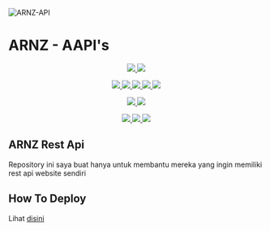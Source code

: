 
![ARNZ-API](https://telegra.ph/file/c793578cfabf67d292dd0.png)
# ARNZ - AAPI's
<p align="center">
<a href="https://github.com/LoliKillers/Arnz-Api/network/members" alt="GitHub stars"> <img src="https://img.shields.io/github/stars/LoliKillers/Arnz-Api?style=flat&logo=github&color=yellow" /> </a>
<a href="https://github.com/LoliKillers/Arnz-Api/network/members" alt="GitHub forks"> <img src="https://img.shields.io/github/forks/LoliKillers/Arnz-Api" /> </a>
</p>
<p align="center">
<a href="https://github.com/LoliKillers/Arnz-Api" alt="GitHub commit activity"> <img src="https://img.shields.io/github/commit-activity/m/LoliKillers/Arnz-Api" /> </a>
<a href="https://github.com/LoliKillers/Arnz-Api/graphs/contributors" alt="GitHub contributors"> <img src="https://img.shields.io/github/contributors/LoliKillers/Arnz-Api?style=flat&logo=github" /> </a>
<a href="https://github.com/LoliKillers/Arnz-Api" alt="GitHub closed pull requests"> <img src="https://img.shields.io/github/issues-pr-closed-raw/LoliKillers/Arnz-Api?color=success" /> </a>
<a href="https://github.com/LoliKillers/Arnz-Api" alt="GitHub issues"> <img src="https://img.shields.io/github/issues-raw/LoliKillers/Arnz-Api?style=flat&logo=github&color=red" /> </a>
<a href="https://github.com/LoliKillers/Arnz-Api" alt="GitHub closed issues"> <img src="https://img.shields.io/github/issues-closed-raw/LoliKillers/Arnz-Api?style=flat&logo=github&color=success" /> </a>
</p>
<p align="center">
<a href="https://github.com/LoliKillers/Arnz-Api" alt="GitHub repo size"> <img src="https://img.shields.io/github/repo-size/LoliKillers/Arnz-Api" /> </a>
<a href="https://github.com/LoliKillers/Arnz-Api/blob/master/LICENSE" alt="GPLv3 license"> <img src="https://img.shields.io/github/license/LoliKillers/Arnz-Api?style=flat&logo=github&color=success" /> </a>
</p>
<p align="center">
<a href="" alt="LoliKillers"> <img src="https://img.shields.io/badge/built%20by-LoliKillers-blue" /> </a>
<a href="https://github.com/LoliKillers/Arnz-Api/graphs/commit-activity" alt="Maintenance"> <img src="https://img.shields.io/badge/maintained%3F-yes-blue.svg" /> </a>
<a href="https://makeapullrequest.com" alt="PRs Welcome"> <img src="https://img.shields.io/badge/PRs-welcome-blue.svg" /> </a>
</p>

## ARNZ Rest Api

Repository ini saya buat hanya untuk membantu mereka yang ingin memiliki rest api website sendiri

## How To Deploy

Lihat [disini](https://t.me/Arnz_Official/3)

